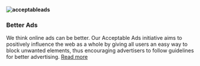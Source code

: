 #### ![acceptableads](/images/acceptableads.png) ####

### Better Ads ###

We think online ads can be better. Our Acceptable Ads initiative aims to positively influence the web as a whole by giving all users an easy way to block unwanted elements, thus encouraging advertisers to follow guidelines for better advertising. [Read more](http://acceptableads.org/)
